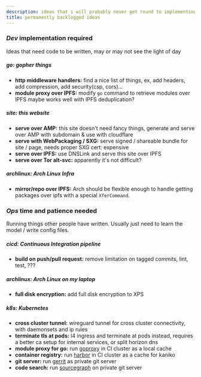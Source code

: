 ```yaml
---
description: ideas that i will probably never get round to implementing
title: permanently backlogged ideas
---
```


### _Dev_ implementation required

Ideas that need code to be written,
may or may not see the light of day

##### _go:_ gopher things

- **http middleware handlers:**
  find a nice list of things,
  ex, add headers, add compression,
  add security(csp, cors)...
- **module proxy over IPFS:**
  modify `go` command to retrieve modules over IPFS
  maybe works well with IPFS deduplication?

##### _site:_ this website

- **serve over AMP:**
  this site doesn't need fancy things,
  generate and serve over AMP with subdomain & use with cloudflare
- **serve with WebPackaging / SXG:**
  serve signed / shareable bundle for site / page,
  needs proper SXG cert: expensive
- **serve over IPFS:**
  use DNSLink and serve this site over IPFS
- **serve over Tor alt-svc:**
  apparently it's not difficult?

##### _archlinux:_ Arch Linux Infra

- **mirror/repo over IPFS:**
  Arch should be flexible enough to handle getting packages over ipfs
  with a special `XferCommand`.

### _Ops_ time and patience needed

Running things other people have written.
Usually just need to learn the model / write config files.

##### _cicd:_ Continuous Integration pipeline

- **build on push/pull request:**
  remove limitation on tagged commits,
  lint, test, ???

##### _archlinux:_ Arch Linux on my laptop

- **full disk encryption:**
  add full disk encryption to XPS

##### _k8s:_ Kubernetes

- **cross cluster tunnel:**
  wireguard tunnel for cross cluster connectivity,
  with daemonsets and ip rules
- **terminate tls at pods:**
  l4 ingress and terminate at pods instead,
  requires a better ca setup for internal services,
  or split horizon dns
- **module proxy for go:**
  run [goproxy](https://github.com/goproxy/goproxy) in CI cluster as a local cache
- **container registry:**
  run [harbor](https://github.com/goharbor/harbor) in CI cluster as a cache for kaniko
- **git server:**
  run [gerrit](https://www.gerritcodereview.com/) as private git server
- **code search:**
  run [sourcegraph](https://github.com/sourcegraph/sourcegraph) on private git server
